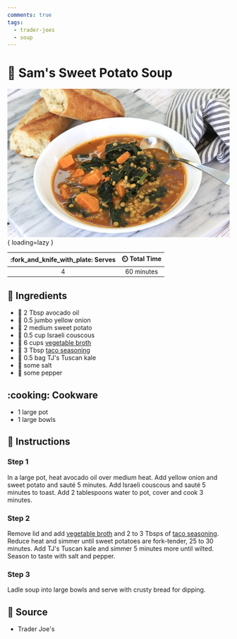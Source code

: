 ```yaml
---
comments: true
tags:
  - trader-joes
  - soup
---
```

# :stew: Sam's Sweet Potato Soup

![Sam's Sweet Potato Soup](../assets/images/sam's-sweet-potato-soup.png){ loading=lazy }

| :fork_and_knife_with_plate: Serves | :timer_clock: Total Time |
|:----------------------------------:|:-----------------------: |
| 4 | 60 minutes |

## :salt: Ingredients

- :avocado: 2 Tbsp avocado oil
- :onion: 0.5 jumbo yellow onion
- :sweet_potato: 2 medium sweet potato
- :rice: 0.5 cup Israeli couscous
- :stew: 6 cups [vegetable broth][1]
- :taco: 3 Tbsp [taco seasoning][2]
- :leafy_green: 0.5 bag TJ's Tuscan kale
- :salt: some salt
- :salt: some pepper

## :cooking: Cookware

- 1 large pot
- 1 large bowls

## :pencil: Instructions

### Step 1

In a large pot, heat avocado oil over medium heat. Add yellow onion and sweet potato and sauté 5 minutes. Add Israeli
couscous and sauté 5 minutes to toast. Add 2 tablespoons water to pot, cover and cook 3 minutes.

### Step 2

Remove lid and add [vegetable broth][1] and 2 to 3 Tbsps of [taco seasoning][2]. Reduce heat and simmer until sweet
potatoes are fork-tender, 25 to 30 minutes. Add TJ's Tuscan kale and simmer 5 minutes more until wilted. Season to
taste with salt and pepper.

### Step 3

Ladle soup into large bowls and serve with crusty bread for dipping.

## :link: Source

- Trader Joe's

[1]: <../ingredients/vegetable-broth.md>
[2]: <../ingredients/seasonings/taco-seasoning.md>
